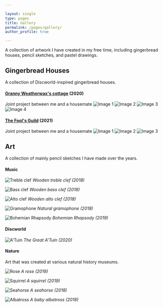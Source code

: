 ```yaml
---

layout: single
type: pages
title: Gallery
permalink: /pages/gallery/
author_profile: true

---
```

A collection of artwork I have created in my free time, including gingerbread houses, pencil sketches, and pastel drawings.

## Gingerbread Houses

A collection of Discworld-inspired gingerbread houses.

#### [Granny Weatherwax's cottage](https://www.discworldemporium.com/blog/illustrating-granny-weatherwax-s-cottage-n11) (2020)
Joint project between me and a housemate
![Image 1](../assets/images/weatherwax1.jpg)
![Image 2](../assets/images/weatherwax2.jpg)
![Image 3](../assets/images/weatherwax3.jpg)
![Image 4](../assets/images/weatherwax4.jpg)


#### [The Fool's Guild](https://wiki.lspace.org/Fools%27_Guild) (2021)
Joint project between me and a housemate
![Image 1](../assets/images/fool1.jpg)
![Image 2](../assets/images/fool2.jpg)
![Image 3](../assets/images/fool3.jpg)

## Art
A collection of mainly pencil sketches I have made over the years.

#### Music
![Treble clef](../assets/images/treble.jpg)
*Wooden treble clef (2018)*

![Bass clef](../assets/images/bass.jpg)
*Wooden bass clef (2018)*

![Alto clef](../assets/images/alto.jpg)
*Wooden alto clef (2018)*

![Gramophone](../assets/images/gramophone.jpg)
*Natural gramophone (2018)*

![Bohemian Rhapsody](../assets/images/bho-rhap.jpg)
*Bohemian Rhapsody (2019)*

#### Discworld
![A'Tuin](../assets/images/discworld.jpg)
*The Great A'Tuin (2020)*

#### Nature

Art that was created at various natural history museums. 

![Rose](../assets/images/rose.jpg)
*A rose (2019)*

![Squirrel](../assets/images/squirrel.jpg)
*A squirrel (2019)*

![Seahorse](../assets/images/seahorse.jpg)
*A seahorse (2018)*

![Albatross](../assets/images/albatross.jpg)
*A baby albatross (2018)*



